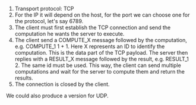 1. Transport protocol: TCP
2. For the IP it will depend on the host, for the port we can choose one for the protocol, let's say 6789.
3. The client must first establish the TCP connection and send the computation he wants the server to execute.
4. The client send a COMPUTE_X message followed by the computation, e.g. COMPUTE_1 1 + 1. Here X represents an ID to identify the computation. This is the data part of the TCP payload. The server then replies with a RESULT_X message followed by the result, e.g. RESULT_1 2. The same id must be used. This way, the client can send multiple computations and wait for the server to compute them and return the results.
6. The connection is closed by the client.

We could also produce a version for UDP.
